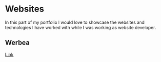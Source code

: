 # Websites

In this part of my portfolio I would love to showcase the websites and technologies I have worked with while I was working as website developer.

## Werbea

<a href="https://www.werbea.com"> Link </a>

